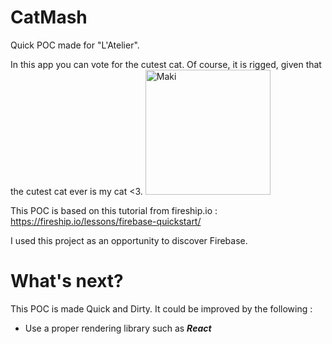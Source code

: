 # CatMash

Quick POC made for "L'Atelier".

In this app you can vote for the cutest cat. Of course, it is rigged, given that the cutest cat ever is my cat <3.
<img src="https://i.ibb.co/cyGX94D/image-2021-01-07-220329.png" alt="Maki" width="200"/>

This POC is based on this tutorial from fireship.io :
https://fireship.io/lessons/firebase-quickstart/

I used this project as an opportunity to discover Firebase.


# What's next?

This POC is made Quick and Dirty. It could be improved by the following :
 - Use a proper rendering library such as ***React***